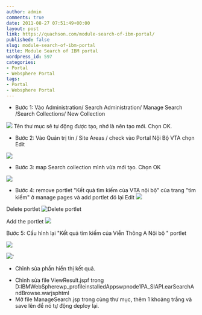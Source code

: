 ```yaml
---
author: admin
comments: true
date: 2011-08-27 07:51:49+00:00
layout: post
link: https://quachson.com/module-search-of-ibm-portal/
published: false
slug: module-search-of-ibm-portal
title: Module Search of IBM portal
wordpress_id: 597
categories:
- Portal
- Websphere Portal
tags:
- Portal
- Websphere Portal
---
```


- Bước 1: Vào Administration/ Search Administration/ Manage Search /Search Collections/ New Collection

![](http://quachson.files.wordpress.com/2011/08/newcollection1.png)
Tên thư mục sẽ tự động được tạo, nhớ là nên tạo mới. Chọn OK.

- Bước 2: Vào Quản trị tin / Site Areas / check vào Portal Nội Bộ VTA chọn Edit

![](http://quachson.files.wordpress.com/2011/08/editportalvta.png)

- Bước 3: map Search collection mình vừa mới tạo. Chọn OK

![](http://quachson.files.wordpress.com/2011/08/map_collection.png)
- Bước 4: remove portlet "Kết quả tìm kiếm của VTA nội bộ" của trang "tìm kiếm" ở manage pages và add portlet đó lại
Edit
![](http://quachson.files.wordpress.com/2011/08/manage_pages.png)

Delete portlet
![Delete portlet](http://quachson.files.wordpress.com/2011/08/delete_portlet.png)

Add the portlet
![](http://quachson.files.wordpress.com/2011/08/readd_portlet.png)

Bước 5: Cấu hình lại "Kết quả tìm kiếm của Viễn Thông A Nội bộ " portlet

![](http://quachson.files.wordpress.com/2011/08/configure_portlet.png)

![](http://quachson.files.wordpress.com/2011/08/edit_collectionlocation.png)'

- Chỉnh sửa phần hiển thị kết quả.
+ Chỉnh sửa file ViewResult.jspf trong D:IBMWebSpherewp_profileinstalledAppswpnode1PA_SIAPI.earSearchAndBrowse.warjsphtml
+ Mở file ManageSearch.jsp trong cùng thư mục, thêm 1 khoảng trắng và save lên để nó tự động deploy lại.




